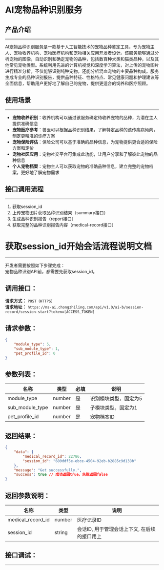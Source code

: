 # AI宠物品种识别服务

## 产品介绍
---
AI宠物品种识别服务是一款基于人工智能技术的宠物品种鉴定工具，专为宠物主人、宠物收养机构、宠物医疗机构和宠物相关应用开发者设计。该服务能够通过分析宠物的图像，自动识别和确定宠物的品种，包括数百种犬类和猫类品种，以及其他常见宠物类型。系统利用先进的计算机视觉和深度学习算法，对上传的宠物图片进行精准分析，不仅能够识别纯种宠物，还能分析混血宠物的主要品种构成。服务生成专业的品种识别报告，提供品种特征、性格特点、常见健康问题和护理建议等全面信息，帮助用户更好地了解自己的宠物，提供更适合的饲养和医疗照顾。

## 使用场景
---
- **宠物收养识别**：收养机构可以通过该服务确定待收养宠物的品种，为潜在主人提供准确信息
- **宠物医疗参考**：兽医可以根据品种识别结果，了解特定品种的遗传疾病倾向，制定更精准的诊疗方案
- **宠物保险评估**：保险公司可以基于准确的品种信息，为宠物提供更合适的保险方案和定价
- **宠物社区应用**：宠物社交平台可集成此功能，让用户分享和了解彼此宠物的品种信息
- **个人宠物档案**：宠物主人可以获取宠物的准确品种信息，建立完整的宠物档案，更好地了解宠物需求

## 接口调用流程
---
1. 获取session_id
2. 上传宠物图片获取品种识别结果（summary接口）
3. 生成品种识别报告（report接口）
4. 获取完整的品种识别报告内容（medical-record接口）

# 获取session_id开始会话流程说明文档
---
开发者需要按照如下步骤完成：
<br/>
宠物品种识别API前，都需要先获取session_id。

## 调用接口：
**请求方式：** `POST（HTTPS）`  
**请求地址：** `https://ms-ai.chongzhiling.com/api/v1.0/ai-b/session-record/session-start?token=[ACCESS_TOKEN]`

## 请求参数：
```json
{
    "module_type": 5, 
    "sub_module_type": 1, 
    "pet_profile_id": 0
}
```


## 参数列表：

| 名称            | 类型   | 必填 | 说明                  |
| --------------- | ------ | ---- | --------------------- |
| module_type     | number | 是   | 识别模块类型，固定为5 |
| sub_module_type | number | 是   | 子模块类型，固定为1   |
| pet_profile_id  | number | 是   | 宠物档案ID            |

## 返回结果：
```json
{
    "data": {
        "medical_record_id": 22786,
        "session_id": "689ddf5e-ebce-4504-92eb-b2885c9d138b"
    },
    "message": "Get successfully.",
    "success": true // 成功返回true，失败返回false
}
```

## 返回参数说明：
| 名称              | 类型   | 说明                                         |
| ----------------- | ------ | -------------------------------------------- |
| medical_record_id | number | 医疗记录ID                                   |
| session_id        | string | 会话ID, 用于管理会话上下文, 在后续的接口用上 |

## 接口调试：
---
<script setup>
import SwaggerUI from '../../../src/components/SwaggerUI.vue'
</script>

<ClientOnly>
  <SwaggerUI 
    tag="session"
    type="post"
    path="/session-record/session-start" 
  />
</ClientOnly>